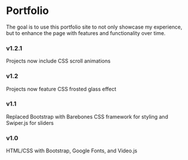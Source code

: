 # Portfolio

The goal is to use this portfolio site to not only showcase my experience, but to enhance the page with features and functionality over time.

### v1.2.1
Projects now include CSS scroll animations


### v1.2
Projects now feature CSS frosted glass effect


### v1.1
Replaced Bootstrap with Barebones CSS framework for styling and Swiper.js for sliders


### v1.0
HTML/CSS with Bootstrap, Google Fonts, and Video.js

